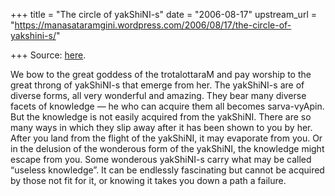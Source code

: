 +++
title = "The circle of yakShiNI-s"
date = "2006-08-17"
upstream_url = "https://manasataramgini.wordpress.com/2006/08/17/the-circle-of-yakshini-s/"

+++
Source: [here](https://manasataramgini.wordpress.com/2006/08/17/the-circle-of-yakshini-s/).

We bow to the great goddess of the trotalottaraM and pay worship to the
great throng of yakShiNI-s that emerge from her. The yakShiNI-s are of
diverse forms, all very wonderful and amazing. They bear many diverse
facets of knowledge — he who can acquire them all becomes sarva-vyApin.
But the knowledge is not easily acquired from the yakShiNI. There are so
many ways in which they slip away after it has been shown to you by her.
After you land from the flight of the yakShiNI, it may evaporate from
you. Or in the delusion of the wonderous form of the yakShiNI, the
knowledge might escape from you. Some wonderous yakShiNI-s carry what
may be called “useless knowledge”. It can be endlessly fascinating but
cannot be acquired by those not fit for it, or knowing it takes you down
a path a failure.


